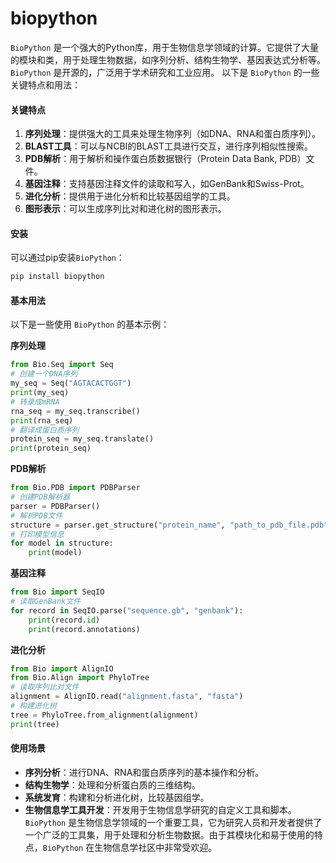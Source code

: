 # biopython

`BioPython` 是一个强大的Python库，用于生物信息学领域的计算。它提供了大量的模块和类，用于处理生物数据，如序列分析、结构生物学、基因表达式分析等。`BioPython` 是开源的，广泛用于学术研究和工业应用。 以下是 `BioPython` 的一些关键特点和用法：

#### 关键特点

1. **序列处理**：提供强大的工具来处理生物序列（如DNA、RNA和蛋白质序列）。
2. **BLAST工具**：可以与NCBI的BLAST工具进行交互，进行序列相似性搜索。
3. **PDB解析**：用于解析和操作蛋白质数据银行（Protein Data Bank, PDB）文件。
4. **基因注释**：支持基因注释文件的读取和写入，如GenBank和Swiss-Prot。
5. **进化分析**：提供用于进化分析和比较基因组学的工具。
6. **图形表示**：可以生成序列比对和进化树的图形表示。

#### 安装

可以通过pip安装`BioPython`：

```bash
pip install biopython
```

#### 基本用法

以下是一些使用 `BioPython` 的基本示例：

**序列处理**

```python
from Bio.Seq import Seq
# 创建一个DNA序列
my_seq = Seq("AGTACACTGGT")
print(my_seq)
# 转录成mRNA
rna_seq = my_seq.transcribe()
print(rna_seq)
# 翻译成蛋白质序列
protein_seq = my_seq.translate()
print(protein_seq)
```

**PDB解析**

```python
from Bio.PDB import PDBParser
# 创建PDB解析器
parser = PDBParser()
# 解析PDB文件
structure = parser.get_structure("protein_name", "path_to_pdb_file.pdb")
# 打印模型信息
for model in structure:
    print(model)
```

**基因注释**

```python
from Bio import SeqIO
# 读取GenBank文件
for record in SeqIO.parse("sequence.gb", "genbank"):
    print(record.id)
    print(record.annotations)
```

**进化分析**

```python
from Bio import AlignIO
from Bio.Align import PhyloTree
# 读取序列比对文件
alignment = AlignIO.read("alignment.fasta", "fasta")
# 构建进化树
tree = PhyloTree.from_alignment(alignment)
print(tree)
```

#### 使用场景

* **序列分析**：进行DNA、RNA和蛋白质序列的基本操作和分析。
* **结构生物学**：处理和分析蛋白质的三维结构。
* **系统发育**：构建和分析进化树，比较基因组学。
* **生物信息学工具开发**：开发用于生物信息学研究的自定义工具和脚本。 `BioPython` 是生物信息学领域的一个重要工具，它为研究人员和开发者提供了一个广泛的工具集，用于处理和分析生物数据。由于其模块化和易于使用的特点，`BioPython` 在生物信息学社区中非常受欢迎。
